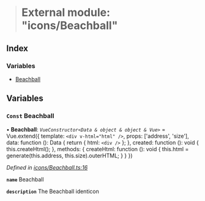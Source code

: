 > # External module: "icons/Beachball"

## Index

### Variables

* [Beachball](_icons_beachball_.md#const-beachball)

## Variables

### `Const` Beachball

• **Beachball**: *`VueConstructor<Data & object & object & Vue>`* =  Vue.extend({
  template: `<div v-html="html" />`,
  props: ['address', 'size'],
  data: function (): Data {
    return {
      html: `<div />`
    };
  },
  created: function (): void {
    this.createHtml();
  },
  methods: {
    createHtml: function (): void {
      this.html = generate(this.address, this.size).outerHTML;
    }
  }
})

*Defined in [icons/Beachball.ts:16](https://github.com/polkadot-js/ui/blob/85a8a3a/packages/vue-identicon/src/icons/Beachball.ts#L16)*

**`name`** Beachball

**`description`** The Beachball identicon